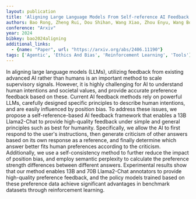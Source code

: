 ```yaml
---
layout: publication
title: 'Aligning Large Language Models From Self-reference AI Feedback With One General Principle'
authors: Bao Rong, Zheng Rui, Dou Shihan, Wang Xiao, Zhou Enyu, Wang Bo, Zhang Qi, Ding Liang, Tao Dacheng
conference: "Arxiv"
year: 2024
bibkey: bao2024aligning
additional_links:
  - {name: "Paper", url: "https://arxiv.org/abs/2406.11190"}
tags: ['Agentic', 'Ethics And Bias', 'Reinforcement Learning', 'Tools']
---
```

In aligning large language models (LLMs), utilizing feedback from existing advanced AI rather than humans is an important method to scale supervisory signals. However, it is highly challenging for AI to understand human intentions and societal values, and provide accurate preference feedback based on these. Current AI feedback methods rely on powerful LLMs, carefully designed specific principles to describe human intentions, and are easily influenced by position bias. To address these issues, we propose a self-reference-based AI feedback framework that enables a 13B Llama2-Chat to provide high-quality feedback under simple and general principles such as best for humanity. Specifically, we allow the AI to first respond to the user's instructions, then generate criticism of other answers based on its own response as a reference, and finally determine which answer better fits human preferences according to the criticism. Additionally, we use a self-consistency method to further reduce the impact of position bias, and employ semantic perplexity to calculate the preference strength differences between different answers. Experimental results show that our method enables 13B and 70B Llama2-Chat annotators to provide high-quality preference feedback, and the policy models trained based on these preference data achieve significant advantages in benchmark datasets through reinforcement learning.

